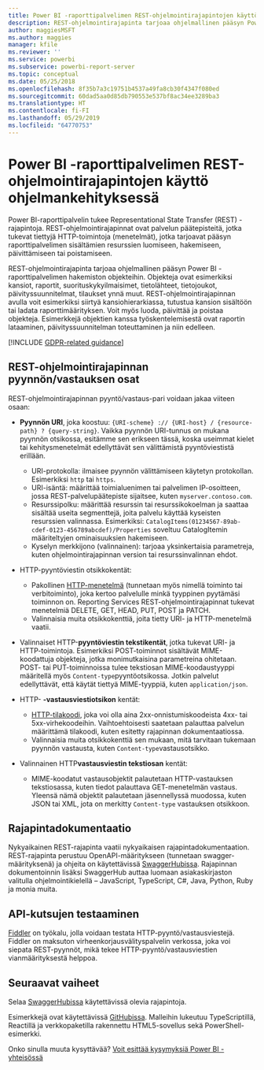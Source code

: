 ```yaml
---
title: Power BI -raporttipalvelimen REST-ohjelmointirajapintojen käyttö ohjelmankehityksessä
description: REST-ohjelmointirajapinta tarjoaa ohjelmallinen pääsyn Power BI -raporttipalvelimen hakemiston objekteihin.
author: maggiesMSFT
ms.author: maggies
manager: kfile
ms.reviewer: ''
ms.service: powerbi
ms.subservice: powerbi-report-server
ms.topic: conceptual
ms.date: 05/25/2018
ms.openlocfilehash: 8f35b7a3c19751b4537a49fa8cb30f4347f080ed
ms.sourcegitcommit: 60dad5aa0d85db790553e537bf8ac34ee3289ba3
ms.translationtype: HT
ms.contentlocale: fi-FI
ms.lasthandoff: 05/29/2019
ms.locfileid: "64770753"
---
```

# <a name="develop-with-the-rest-apis-for-power-bi-report-server"></a>Power BI -raporttipalvelimen REST-ohjelmointirajapintojen käyttö ohjelmankehityksessä

Power BI-raporttipalvelin tukee Representational State Transfer (REST) -rajapintoja. REST-ohjelmointirajapinnat ovat palvelun päätepisteitä, jotka tukevat tiettyjä HTTP-toimintoja (menetelmät), jotka tarjoavat pääsyn raporttipalvelimen sisältämien resurssien luomiseen, hakemiseen, päivittämiseen tai poistamiseen.

REST-ohjelmointirajapinta tarjoaa ohjelmallinen pääsyn Power BI -raporttipalvelimen hakemiston objekteihin. Objekteja ovat esimerkiksi kansiot, raportit, suorituskykyilmaisimet, tietolähteet, tietojoukot, päivityssuunnitelmat, tilaukset ynnä muut. REST-ohjelmointirajapinnan avulla voit esimerkiksi siirtyä kansiohierarkiassa, tutustua kansion sisältöön tai ladata raporttimäärityksen. Voit myös luoda, päivittää ja poistaa objekteja. Esimerkkejä objektien kanssa työskentelemisestä ovat raportin lataaminen, päivityssuunnitelman toteuttaminen ja niin edelleen.

[!INCLUDE [GDPR-related guidance](../includes/gdpr-hybrid-note.md)]

## <a name="components-of-a-rest-api-requestresponse"></a>REST-ohjelmointirajapinnan pyynnön/vastauksen osat

REST-ohjelmointirajapinnan pyyntö/vastaus-pari voidaan jakaa viiteen osaan:

* **Pyynnön URI**, joka koostuu: `{URI-scheme} :// {URI-host} / {resource-path} ? {query-string}`. Vaikka pyynnön URI-tunnus on mukana pyynnön otsikossa, esitämme sen erikseen tässä, koska useimmat kielet tai kehitysmenetelmät edellyttävät sen välittämistä pyyntöviestistä erillään.
  
  * URI-protokolla: ilmaisee pyynnön välittämiseen käytetyn protokollan. Esimerkiksi `http` tai `https`.
  * URI-isäntä: määrittää toimialuenimen tai palvelimen IP-osoitteen, jossa REST-palvelupäätepiste sijaitsee, kuten `myserver.contoso.com`.
  * Resurssipolku: määrittää resurssin tai resurssikokoelman ja saattaa sisältää useita segmenttejä, joita palvelu käyttää kyseisten resurssien valinnassa. Esimerkiksi: `CatalogItems(01234567-89ab-cdef-0123-456789abcdef)/Properties` soveltuu CatalogItemin määriteltyjen ominaisuuksien hakemiseen.
  * Kyselyn merkkijono (valinnainen): tarjoaa yksinkertaisia parametreja, kuten ohjelmointirajapinnan version tai resurssinvalinnan ehdot.
* HTTP-pyyntöviestin otsikkokentät:
  
  * Pakollinen [HTTP-menetelmä](https://www.w3.org/Protocols/rfc2616/rfc2616-sec9.html) (tunnetaan myös nimellä toiminto tai verbitoiminto), joka kertoo palvelulle minkä tyyppinen pyytämäsi toiminnon on. Reporting Services REST-ohjelmointirajapinnat tukevat menetelmiä DELETE, GET, HEAD, PUT, POST ja PATCH.
  * Valinnaisia muita otsikkokenttiä, joita tietty URI- ja HTTP-menetelmä vaatii.
* Valinnaiset HTTP-**pyyntöviestin tekstikentät**, jotka tukevat URI- ja HTTP-toimintoja. Esimerkiksi POST-toiminnot sisältävät MIME-koodattuja objekteja, jotka monimutkaisina parametreina ohitetaan. POST- tai PUT-toiminnoissa tulee tekstiosan MIME-koodaustyyppi määritellä myös `Content-type`pyyntöotsikossa. Jotkin palvelut edellyttävät, että käytät tiettyä MIME-tyyppiä, kuten `application/json`.
* HTTP- **-vastausviestiotsikon** kentät:
  
  * [HTTP-tilakoodi](http://www.w3.org/Protocols/HTTP/HTRESP.html), joka voi olla aina 2xx-onnistumiskoodeista 4xx- tai 5xx-virhekoodeihin. Vaihtoehtoisesti saatetaan palauttaa palvelun määrittämä tilakoodi, kuten esitetty rajapinnan dokumentaatiossa.
  * Valinnaisia muita otsikkokenttiä sen mukaan, mitä tarvitaan tukemaan pyynnön vastausta, kuten `Content-type`vastausotsikko.
* Valinnainen HTTP**vastausviestin tekstiosan** kentät:
  
  * MIME-koodatut vastausobjektit palautetaan HTTP-vastauksen tekstiosassa, kuten tiedot palauttava GET-menetelmän vastaus. Yleensä nämä objektit palautetaan jäsennellyssä muodossa, kuten JSON tai XML, jota on merkitty `Content-type` vastauksen otsikkoon.

## <a name="api-documentation"></a>Rajapintadokumentaatio

Nykyaikainen REST-rajapinta vaatii nykyaikaisen rajapintadokumentaation. REST-rajapinta perustuu OpenAPI-määritykseen (tunnetaan swagger-määrityksenä) ja ohjeita on käytettävissä [SwaggerHubissa](https://app.swaggerhub.com/apis/microsoft-rs/PBIRS/2.0). Rajapinnan dokumentoinnin lisäksi SwaggerHub auttaa luomaan asiakaskirjaston valitulla ohjelmointikielellä – JavaScript, TypeScript, C#, Java, Python, Ruby ja monia muita.

## <a name="testing-api-calls"></a>API-kutsujen testaaminen

[Fiddler](http://www.telerik.com/fiddler) on työkalu, jolla voidaan testata HTTP-pyyntö/vastausviestejä. Fiddler on maksuton virheenkorjausvälityspalvelin verkossa, joka voi siepata REST-pyynnöt, mikä tekee HTTP-pyyntö/vastausviestien vianmäärityksestä helppoa.

## <a name="next-steps"></a>Seuraavat vaiheet

Selaa [SwaggerHubissa](https://app.swaggerhub.com/apis/microsoft-rs/PBIRS/2.0) käytettävissä olevia rajapintoja.

Esimerkkejä ovat käytettävissä [GitHubissa](https://github.com/Microsoft/Reporting-Services). Malleihin lukeutuu TypeScriptillä, Reactillä ja verkkopaketilla rakennettu HTML5-sovellus sekä PowerShell-esimerkki.

Onko sinulla muuta kysyttävää? [Voit esittää kysymyksiä Power BI -yhteisössä](https://community.powerbi.com/)